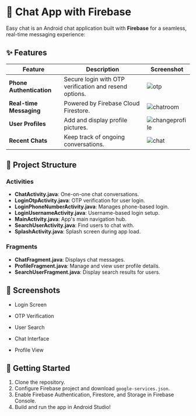 

# 📱 Chat App with Firebase

Easy chat is an Android chat application built with **Firebase** for a seamless, real-time messaging experience:





## ✨ Features

| Feature                | Description                                        | Screenshot        |
|------------------------|----------------------------------------------------|-------------------|
| **Phone Authentication** | Secure login with OTP verification and resend options. |![otp](https://github.com/user-attachments/assets/d4cb43fa-baac-4ed0-bb2c-ba8dc66c352a)|
| **Real-time Messaging**  | Powered by Firebase Cloud Firestore.              |![chatroom](https://github.com/user-attachments/assets/f31c7ba1-0b84-43bb-9ab6-cfc19cb977bc) |
| **User Profiles**        | Add and display profile pictures.                 |![changeprofile](https://github.com/user-attachments/assets/8b4cbd0a-9220-43cf-8dd1-4a0f35605767) |
| **Recent Chats**         | Keep track of ongoing conversations.              | ![chat](https://github.com/user-attachments/assets/61dba2da-3182-472e-9477-a8c5973e5912) |


## 🚀 Project Structure

### Activities
- **ChatActivity.java**: One-on-one chat conversations.
- **LoginOtpActivity.java**: OTP verification for user login.
- **LoginPhoneNumberActivity.java**: Manages phone-based login.
- **LoginUsernameActivity.java**: Username-based login setup.
- **MainActivity.java**: App's main navigation hub.
- **SearchUserActivity.java**: Find users to chat with.
- **SplashActivity.java**: Splash screen during app load.

### Fragments
- **ChatFragment.java**: Displays chat messages.
- **ProfileFragment.java**: Manage and view user profile details.
- **SearchUserFragment.java**: Display search results for users.

## 📸 Screenshots

- Login Screen
  
- OTP Verification
- User Search
- Chat Interface
- Profile View

## 📲 Getting Started

1. Clone the repository.
2. Configure Firebase project and download `google-services.json`.
3. Enable Firebase Authentication, Firestore, and Storage in Firebase Console.
4. Build and run the app in Android Studio!

